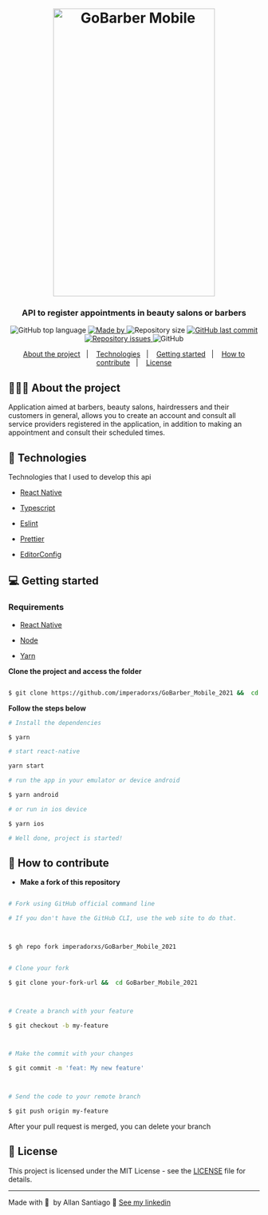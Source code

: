 
<h1 align="center">
    <img alt="GoBarber Mobile" width="324" height="576" src="https://imperadorxs-images.s3.amazonaws.com/app-gobarber-imperadorxs.gif" />
</h1>

<h3  align="center">

API to register appointments in beauty salons or barbers

</h3>



<p align="center">
  <img alt="GitHub top language" src="https://img.shields.io/github/languages/top/imperadorxs/GoBarber_Mobile_2021">

  <a href="https://www.linkedin.com/in/imperadorxs/" target="_blank" rel="noopener noreferrer">
    <img alt="Made by" src="https://img.shields.io/badge/made%20by-Allan%20Santiago-%20">
  </a>

  <img alt="Repository size" src="https://img.shields.io/github/repo-size/imperadorxs/GoBarber_Mobile_2021">

  <a href="https://github.com/imperadorxs/GoBarber_Mobile_2021/commits/main">
    <img alt="GitHub last commit" src="https://img.shields.io/github/last-commit/imperadorxs/GoBarber_Mobile_2021">
  </a>

  <a href="https://github.com/imperadorxs/GoBarber_Mobile_2021/issues">
    <img alt="Repository issues" src="https://img.shields.io/github/issues/imperadorxs/GoBarber_Mobile_2021">
  </a>

  <img alt="GitHub" src="https://img.shields.io/github/license/imperadorxs/GoBarber_Mobile_2021">
</p>



<p align="center">
  <a href="#-about-the-project">About the project</a>&nbsp;&nbsp;&nbsp;|&nbsp;&nbsp;&nbsp;
  <a href="#-technologies">Technologies</a>&nbsp;&nbsp;&nbsp;|&nbsp;&nbsp;&nbsp;
  <a href="#-getting-started">Getting started</a>&nbsp;&nbsp;&nbsp;|&nbsp;&nbsp;&nbsp;
  <a href="#-how-to-contribute">How to contribute</a>&nbsp;&nbsp;&nbsp;|&nbsp;&nbsp;&nbsp;
  <a href="#-license">License</a>
</p>





## 👨🏻‍💻 About the project




Application aimed at barbers, beauty salons, hairdressers and their customers in general, allows you to create an account and consult all service providers registered in the application, in addition to making an appointment and consult their scheduled times.



## 🚀 Technologies



Technologies that I used to develop this api



- [React Native](https://reactnative.dev/)

- [Typescript](https://www.typescriptlang.org/docs/handbook/typescript-in-5-minutes.html)

- [Eslint](https://eslint.org/)

- [Prettier](https://prettier.io/)

- [EditorConfig](https://editorconfig.org/)



## 💻 Getting started



### Requirements



- [React Native](https://reactnative.dev/)

- [Node](https://nodejs.org/en/download/)

- [Yarn](https://classic.yarnpkg.com/en/docs/install#windows-stable)



**Clone the project and access the folder**



```bash

$ git clone https://github.com/imperadorxs/GoBarber_Mobile_2021 &&  cd GoBarber_Mobile_2021

```


**Follow the steps below**


```bash
# Install the dependencies

$ yarn

# start react-native

yarn start

# run the app in your emulator or device android

$ yarn android

# or run in ios device

$ yarn ios

# Well done, project is started!

```





## 🤔 How to contribute



- **Make a fork of this repository**



```bash

# Fork using GitHub official command line

# If you don't have the GitHub CLI, use the web site to do that.



$ gh repo fork imperadorxs/GoBarber_Mobile_2021

```



```bash

# Clone your fork

$ git clone your-fork-url &&  cd GoBarber_Mobile_2021



# Create a branch with your feature

$ git checkout -b my-feature



# Make the commit with your changes

$ git commit -m 'feat: My new feature'



# Send the code to your remote branch

$ git push origin my-feature

```



After your pull request is merged, you can delete your branch



## 📝 License



This project is licensed under the MIT License - see the [LICENSE](LICENSE) file for details.



---



Made with 💜&nbsp; by Allan Santiago 👋 [See my linkedin](https://www.linkedin.com/in/imperadorxs/)
